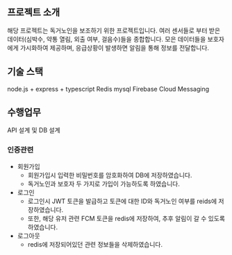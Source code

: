 ## 프로젝트 소개
해당 프로젝트는 독거노인을 보조하기 위한 프로젝트입니다.
여러 센서들로 부터 받은 데이터(심박수, 약통 열림, 외출 여부, 걸음수)들을 종합합니다.
모은 데이터들을 보호자에게 가시화하여 제공하며, 응급상황이 발생하면 알림을 통해 정보를 전달합니다.

## 기술 스택
node.js + express + typescript
Redis
mysql
Firebase Cloud Messaging

## 수행업무
API 설계 및 DB 설계

### 인증관련
* 회원가입
  - 회원가입시 입력한 비밀번호를 암호화하여 DB에 저장하였습니다.
  - 독거노인과 보호자 두 가지로 가입이 가능하도록 하였습니다.
* 로그인
  - 로그인시 JWT 토큰을 발급하고 토큰에 대한 ID와 독거노인 여부를 reids에 저장하였습니다.
  - 또한, 해당 유저 관련 FCM 토큰을 redis에 저장하여, 추후 알림이 갈 수 있도록 하였습니다.
* 로그아웃
  - redis에 저장되어있던 관련 정보들을 삭제하였습니다.

 
